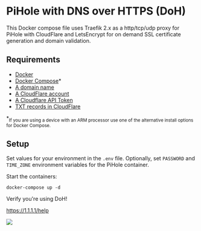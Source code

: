 # PiHole with DNS over HTTPS (DoH)

This Docker compose file uses Traefik 2.x as a http/tcp/udp proxy for PiHole with CloudFlare and LetsEncrypt for on demand SSL certificate generation and domain validation.

## Requirements

* [Docker](https://www.docker.com/)
* [Docker Compose](https://docs.docker.com/compose/install/)*
* [A domain name](https://www.namecheap.com/)
* [A CloudFlare account](https://cloudflare.com/)
* [A Cloudflare API Token](https://go-acme.github.io/lego/dns/cloudflare/#api-tokens)
* [TXT records in CloudFlare](https://www.cloudflare.com/learning/dns/dns-records/dns-txt-record/)

*<sub>If you are using a device with an ARM processor use one of the alternative install options for Docker Compose.</sub>
## Setup

Set values for your environment in the `.env` file. Optionally, set `PASSWORD` and `TIME_ZONE` environment variables for the PiHole container.

Start the containers:

```shell
docker-compose up -d
```

Verify you're using DoH!

https://1.1.1.1/help

![](https://i.imgur.com/l9m3zkX.png)
